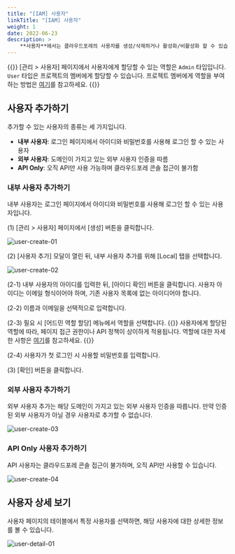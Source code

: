 ```yaml
---
title: "[IAM] 사용자"
linkTitle: "[IAM] 사용자"
weight: 1
date: 2022-06-23
description: >
    **사용자**에서는 클라우드포레의 사용자를 생성/삭제하거나 활성화/비활성화 할 수 있습니다. 또한 사용자에게 역할을 할당하여 도메인에 대한 권한을 부여할 수 있습니다.
---
```


{{<alert>}}
[관리 > 사용자] 페이지에서 사용자에게 할당할 수 있는 역할은 `Admin` 타입입니다. `User` 타입은 프로젝트의 멤버에게 할당할 수 있습니다.
프로젝트 멤버에게 역할을 부여하는 방법은 [여기](/ko/docs/guides/project/project-group/#프로젝트-그룹-멤버-초대하기)를 참고하세요.
{{</alert>}}

## 사용자 추가하기
추가할 수 있는 사용자의 종류는 세 가지입니다.
- **내부 사용자**: 로그인 페이지에서 아이디와 비밀번호를 사용해 로그인 할 수 있는 사용자
- **외부 사용자**: 도메인이 가지고 있는 외부 사용자 인증을 따름
- **API Only**: 오직 API만 사용 가능하며 클라우드포레 콘솔 접근이 불가함

### 내부 사용자 추가하기
내부 사용자는 로그인 페이지에서 아이디와 비밀번호를 사용해 로그인 할 수 있는 사용자입니다.

(1) [관리 > 사용자] 페이지에서 [생성] 버튼을 클릭합니다.

![user-create-01](/ko/docs/guides/administration/iam-user-img/user-create-01.png)

(2) [사용자 추가] 모달이 열린 뒤, 내부 사용자 추가를 위해 [Local] 탭을 선택합니다.

![user-create-02](/ko/docs/guides/administration/iam-user-img/user-create-02.png)

(2-1) 내부 사용자의 아이디를 입력한 뒤, [아이디 확인] 버튼을 클릭합니다. 사용자 아이디는 이메일 형식이어야 하며, 기존 사용자 목록에 없는 아이디어야 합니다.

(2-2) 이름과 이메일을 선택적으로 입력합니다.

(2-3) 필요 시 [어드민 역할 할당] 메뉴에서 역할을 선택합니다.
{{<alert>}}
사용자에게 할당된 역할에 따라, 페이지 접근 권한이나 API 정책이 상이하게 적용됩니다. 역할에 대한 자세한 사항은 [여기](/ko/docs/guides/administration/iam-role)를 참고하세요.
{{</alert>}}

(2-4) 사용자가 첫 로그인 시 사용할 비밀번호를 입력합니다.

(3) [확인] 버튼을 클릭합니다.


### 외부 사용자 추가하기
외부 사용자 추가는 해당 도메인이 가지고 있는 외부 사용자 인증을 따릅니다. 만약 인증된 외부 사용자가 아닐 경우 사용자로 추가할 수 없습니다.

![user-create-03](/ko/docs/guides/administration/iam-user-img/user-create-03.png)


### API Only 사용자 추가하기
API 사용자는 클라우드포레 콘솔 접근이 불가하며, 오직 API만 사용할 수 있습니다.

![user-create-04](/ko/docs/guides/administration/iam-user-img/user-create-04.png)


## 사용자 상세 보기
사용자 페이지의 테이블에서 특정 사용자를 선택하면, 해당 사용자에 대한 상세한 정보를 볼 수 있습니다.

![user-detail-01](/ko/docs/guides/administration/iam-user-img/user-detail-01.png)
